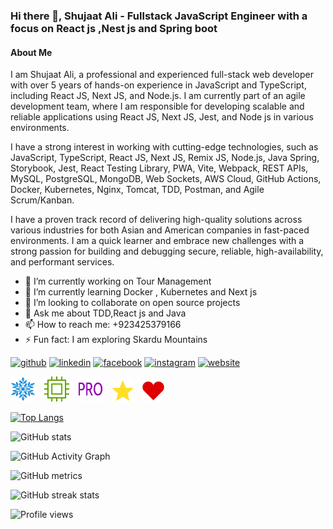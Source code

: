 ### Hi there 👋, Shujaat Ali  - Fullstack JavaScript Engineer with a focus on React js ,Nest js and Spring boot

#### About Me

I am Shujaat Ali, a professional and experienced full-stack web developer with over 5 years of hands-on experience in JavaScript and TypeScript, including React JS, Next JS, and Node.js. I am currently part of an agile development team, where I am responsible for developing scalable and reliable applications using React JS, Next JS, Jest, and Node js in various environments.

I have a strong interest in working with cutting-edge technologies, such as JavaScript, TypeScript, React JS, Next JS, Remix JS, Node.js, Java Spring, Storybook, Jest, React Testing Library, PWA, Vite, Webpack, REST APIs, MySQL, PostgreSQL, MongoDB, Web Sockets, AWS Cloud, GitHub Actions, Docker, Kubernetes, Nginx, Tomcat, TDD, Postman, and Agile Scrum/Kanban.

I have a proven track record of delivering high-quality solutions across various industries for both Asian and American companies in fast-paced environments. I am a quick learner and embrace new challenges with a strong passion for building and debugging secure, reliable, high-availability, and performant services.

- 🔭 I’m currently working on Tour Management 
- 🌱 I’m currently learning Docker , Kubernetes and Next js   
- 👯 I’m looking to collaborate on open source projects 
- 💬 Ask me about TDD,React js and Java 
- 📫 How to reach me: +923425379166 
- ⚡ Fun fact: I am exploring Skardu Mountains  


[<img src='https://cdn.jsdelivr.net/npm/simple-icons@3.0.1/icons/github.svg' alt='github' height='40'>](https://github.com/SHUJAAT-DEV)  [<img src='https://cdn.jsdelivr.net/npm/simple-icons@3.0.1/icons/linkedin.svg' alt='linkedin' height='40'>](https://www.linkedin.com/in/https://www.linkedin.com/in/shujaat-ali-52902796//)  [<img src='https://cdn.jsdelivr.net/npm/simple-icons@3.0.1/icons/facebook.svg' alt='facebook' height='40'>](https://www.facebook.com/https://www.facebook.com/shujaat.ali.7921/)  [<img src='https://cdn.jsdelivr.net/npm/simple-icons@3.0.1/icons/instagram.svg' alt='instagram' height='40'>](https://www.instagram.com/https://www.instagram.com/shujaaeali/)  [<img src='https://cdn.jsdelivr.net/npm/simple-icons@3.0.1/icons/icloud.svg' alt='website' height='40'>](http://www.lamstan.org/)  

<a href='https://archiveprogram.github.com/'><img src='https://raw.githubusercontent.com/acervenky/animated-github-badges/master/assets/acbadge.gif' width='40' height='40'></a> <a href='https://docs.github.com/en/developers'><img src='https://raw.githubusercontent.com/acervenky/animated-github-badges/master/assets/devbadge.gif' width='40' height='40'></a> <a href='https://github.com/pricing'><img src='https://raw.githubusercontent.com/acervenky/animated-github-badges/master/assets/pro.gif' width='40' height='40'></a> <a href='https://stars.github.com/'><img src='https://raw.githubusercontent.com/acervenky/animated-github-badges/master/assets/starbadge.gif' width='35' height='35'></a> <a href='https://docs.github.com/en/github/supporting-the-open-source-community-with-github-sponsors'><img src='https://raw.githubusercontent.com/acervenky/animated-github-badges/master/assets/sponsorbadge.gif' width='35' height='35'></a> 

[![Top Langs](https://github-readme-stats.vercel.app/api/top-langs/?username=SHUJAAT-DEV)](https://github.com/anuraghazra/github-readme-stats)

![GitHub stats](https://github-readme-stats.vercel.app/api?username=SHUJAAT-DEV&show_icons=true&count_private=true)  

![GitHub Activity Graph](https://activity-graph.herokuapp.com/graph?username=SHUJAAT-DEV)  

![GitHub metrics](https://metrics.lecoq.io/SHUJAAT-DEV)  

![GitHub streak stats](https://github-readme-streak-stats.herokuapp.com/?user=SHUJAAT-DEV)  

![Profile views](https://gpvc.arturio.dev/SHUJAAT-DEV)  
